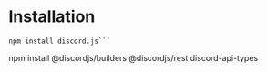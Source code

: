 # Installation

```
npm install discord.js```

```
npm install @discordjs/builders @discordjs/rest discord-api-types
```